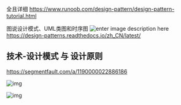 全且详细
https://www.runoob.com/design-pattern/design-pattern-tutorial.html

图说设计模式、UML类图和时序图
![enter image description here](https://images.gitee.com/uploads/images/2021/0416/112039_802de80d_1779874.png "屏幕截图.png")
https://design-patterns.readthedocs.io/zh_CN/latest/

## 技术-设计模式 与 设计原则

https://segmentfault.com/a/1190000022886186

![img](https://segmentfault.com/img/remote/1460000022886191)

![img](https://segmentfault.com/img/remote/1460000022886190)